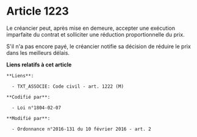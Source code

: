 # Article 1223

Le créancier peut, après mise en demeure, accepter une exécution imparfaite du contrat et solliciter une réduction
proportionnelle du prix. 

S'il n'a pas encore payé, le créancier notifie sa décision de réduire le prix dans les meilleurs délais.

**Liens relatifs à cet article**

	**Liens**:

	  - TXT_ASSOCIE: Code civil - art. 1222 (M)

	**Codifié par**:

	  - Loi n°1804-02-07

	**Modifié par**:

	  - Ordonnance n°2016-131 du 10 février 2016 - art. 2
